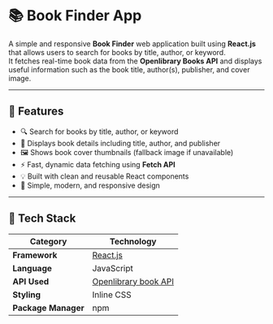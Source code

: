 # 📚 Book Finder App

A simple and responsive **Book Finder** web application built using **React.js** that allows users to search for books by title, author, or keyword.  
It fetches real-time book data from the **Openlibrary Books API** and displays useful information such as the book title, author(s), publisher, and cover image.

---

## 🚀 Features

- 🔍 Search for books by title, author, or keyword  
- 📖 Displays book details including title, author, and publisher  
- 🖼️ Shows book cover thumbnails (fallback image if unavailable)  
- ⚡ Fast, dynamic data fetching using **Fetch API**  
- 💡 Built with clean and reusable React components  
- 🎨 Simple, modern, and responsive design  

---

## 🧰 Tech Stack

| Category | Technology |
|-----------|-------------|
| **Framework** | [React.js](https://reactjs.org/) |
| **Language** | JavaScript |
| **API Used** | [Openlibrary book API](https://openlibrary.org/search.json?title={bookTitle}) |
| **Styling** | Inline CSS  |
| **Package Manager** | npm |
